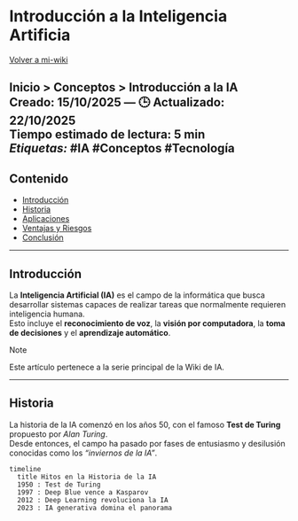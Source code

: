 #  Introducción a la Inteligencia Artificia
[ Volver a mi-wiki](mi-wiki.md)

**Inicio > Conceptos > Introducción a la IA**  
 Creado: 15/10/2025 — 🕒 Actualizado: 22/10/2025  
 Tiempo estimado de lectura: 5 min  
 *Etiquetas:* #IA #Conceptos #Tecnología
---
##  Contenido
- [Introducción](#introducción)
- [Historia](#historia)
- [Aplicaciones](#aplicaciones)
- [Ventajas y Riesgos](#ventajas-y-riesgos)
- [Conclusión](#conclusión)

---
##  Introducción

La **Inteligencia Artificial (IA)** es el campo de la informática que busca desarrollar sistemas capaces de realizar tareas que normalmente requieren inteligencia humana.  
Esto incluye el **reconocimiento de voz**, la **visión por computadora**, la **toma de decisiones** y el **aprendizaje automático**.

> [!NOTE]
> Este artículo pertenece a la serie principal de la Wiki de IA.
---

##  Historia
La historia de la IA comenzó en los años 50, con el famoso **Test de Turing** propuesto por *Alan Turing*.  
Desde entonces, el campo ha pasado por fases de entusiasmo y desilusión conocidas como los *“inviernos de la IA”*.

```mermaid
timeline
  title Hitos en la Historia de la IA
  1950 : Test de Turing
  1997 : Deep Blue vence a Kasparov
  2012 : Deep Learning revoluciona la IA
  2023 : IA generativa domina el panorama

